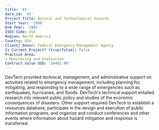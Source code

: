 ```yaml
---
title: '41'
data_id: '41'
Project Title: Natural and Technological Hazards
Start Year: '1989'
End Year: '1991'
ISO3 Code: USA
Region: North America
Country: USA
Client/ Donor: Federal Emergency Management Agency
Is Current Project? (true/false): false
Practice Area:
- Monitoring and Evaluation
Contract Value USD: '24492.00'
---
```


DevTech provided technical, management, and administrative support on activities related to emergency management, including planning for, mitigating, and responding to a wide range of emergencies such as earthquakes, hurricanes, and floods. DevTech's technical support entailed research into relevant public policy and studies of the economic consequences of disasters. Other support required DevTech to establish a resources database, participate in the design and execution of public information programs, and organize and conduct conferences and other events where information about hazard mitigation and response is transferred.